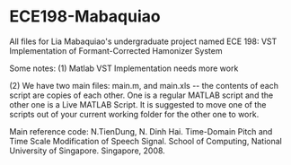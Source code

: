 # ECE198-Mabaquiao
All files for Lia Mabaquiao's undergraduate project named
ECE 198: VST Implementation of Formant-Corrected Hamonizer System

Some notes:
(1) Matlab VST Implementation needs more work

(2) We have two main files: main.m, and main.xls -- the contents of each script are copies of each other. One is a regular MATLAB script and the other one is a Live MATLAB Script. It is suggested to move one of the scripts out of your current working folder for the other one to work. 

Main reference code:
N.TienDung, N. Dinh Hai. Time-Domain Pitch and Time Scale Modification of Speech Signal. School
of Computing, National University of Singapore. Singapore, 2008.
